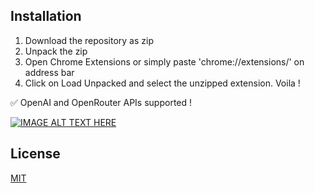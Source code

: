 ## Installation
1. Download the repository as zip  
2. Unpack the zip  
3. Open Chrome Extensions or simply paste 'chrome://extensions/' on address bar  
4. Click on Load Unpacked and select the unzipped extension. Voila !  

:white_check_mark: OpenAI and OpenRouter APIs supported !  

[![IMAGE ALT TEXT HERE](https://img.youtube.com/vi/UVAvqYHO1vc/0.jpg)](https://www.youtube.com/watch?v=UVAvqYHO1vc)

## License
[MIT](https://choosealicense.com/licenses/mit/)
